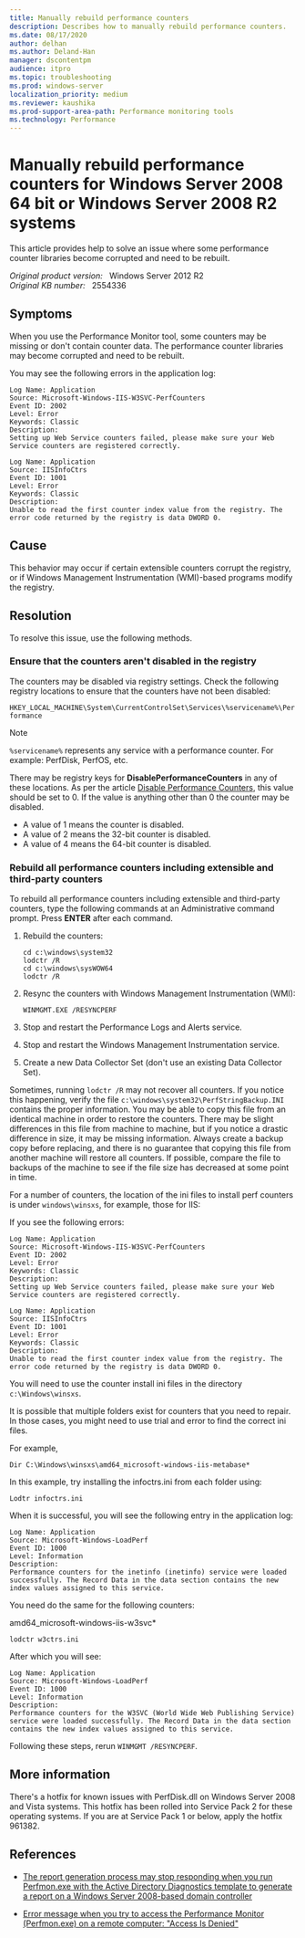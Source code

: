 ```yaml
---
title: Manually rebuild performance counters
description: Describes how to manually rebuild performance counters.
ms.date: 08/17/2020
author: delhan
ms.author: Deland-Han
manager: dscontentpm
audience: itpro
ms.topic: troubleshooting
ms.prod: windows-server
localization_priority: medium
ms.reviewer: kaushika
ms.prod-support-area-path: Performance monitoring tools
ms.technology: Performance
---
```

# Manually rebuild performance counters for Windows Server 2008 64 bit or Windows Server 2008 R2 systems

This article provides help to solve an issue where some performance counter libraries become corrupted and need to be rebuilt.

_Original product version:_ &nbsp; Windows Server 2012 R2  
_Original KB number:_ &nbsp; 2554336

## Symptoms

When you use the Performance Monitor tool, some counters may be missing or don't contain counter data. The performance counter libraries may become corrupted and need to be rebuilt.

You may see the following errors in the application log:

```console
Log Name: Application
Source: Microsoft-Windows-IIS-W3SVC-PerfCounters
Event ID: 2002
Level: Error
Keywords: Classic
Description:
Setting up Web Service counters failed, please make sure your Web Service counters are registered correctly.

Log Name: Application
Source: IISInfoCtrs
Event ID: 1001
Level: Error
Keywords: Classic
Description:
Unable to read the first counter index value from the registry. The error code returned by the registry is data DWORD 0.
```

## Cause

This behavior may occur if certain extensible counters corrupt the registry, or if Windows Management Instrumentation (WMI)-based programs modify the registry.

## Resolution

To resolve this issue, use the following methods.

### Ensure that the counters aren't disabled in the registry

The counters may be disabled via registry settings. Check the following registry locations to ensure that the counters have not been disabled:

`HKEY_LOCAL_MACHINE\System\CurrentControlSet\Services\%servicename%\Performance`

> [!NOTE]
> `%servicename%` represents any service with a performance counter. For example: PerfDisk, PerfOS, etc.

There may be registry keys for **DisablePerformanceCounters** in any of these locations. As per the article [Disable Performance Counters](/previous-versions/windows/it-pro/windows-server-2003/cc784382(v=ws.10)), this value should be set to 0. If the value is anything other than 0 the counter may be disabled.

- A value of 1 means the counter is disabled.
- A value of 2 means the 32-bit counter is disabled.
- A value of 4 means the 64-bit counter is disabled.

### Rebuild all performance counters including extensible and third-party counters

To rebuild all performance counters including extensible and third-party counters, type the following commands at an Administrative command prompt. Press **ENTER** after each command.

1. Rebuild the counters:

    ```console
    cd c:\windows\system32
    lodctr /R
    cd c:\windows\sysWOW64
    lodctr /R
    ```

2. Resync the counters with Windows Management Instrumentation (WMI):

    ```console
    WINMGMT.EXE /RESYNCPERF
    ```

3. Stop and restart the Performance Logs and Alerts service.

4. Stop and restart the Windows Management Instrumentation service.

5. Create a new Data Collector Set (don't use an existing Data Collector Set).

Sometimes, running `lodctr /R` may not recover all counters. If you notice this happening, verify the file `c:\windows\system32\PerfStringBackup.INI` contains the proper information. You may be able to copy this file from an identical machine in order to restore the counters. There may be slight differences in this file from machine to machine, but if you notice a drastic difference in size, it may be missing information. Always create a backup copy before replacing, and there is no guarantee that copying this file from another machine will restore all counters. If possible, compare the file to backups of the machine to see if the file size has decreased at some point in time.

For a number of counters, the location of the ini files to install perf counters is under `windows\winsxs`, for example, those for IIS:

If you see the following errors:

```console
Log Name: Application
Source: Microsoft-Windows-IIS-W3SVC-PerfCounters
Event ID: 2002
Level: Error
Keywords: Classic
Description:
Setting up Web Service counters failed, please make sure your Web Service counters are registered correctly.

Log Name: Application
Source: IISInfoCtrs
Event ID: 1001
Level: Error
Keywords: Classic
Description:
Unable to read the first counter index value from the registry. The error code returned by the registry is data DWORD 0.
```

You will need to use the counter install ini files in the directory `c:\Windows\winsxs`.

It is possible that multiple folders exist for counters that you need to repair. In those cases, you might need to use trial and error to find the correct ini files.

For example,

`Dir C:\Windows\winsxs\amd64_microsoft-windows-iis-metabase*`

In this example, try installing the infoctrs.ini from each folder using:

`Lodtr infoctrs.ini`

When it is successful, you will see the following entry in the application log:

```console
Log Name: Application
Source: Microsoft-Windows-LoadPerf
Event ID: 1000
Level: Information
Description:
Performance counters for the inetinfo (inetinfo) service were loaded successfully. The Record Data in the data section contains the new index values assigned to this service.
```

You need do the same for the following counters:

amd64_microsoft-windows-iis-w3svc*

`lodctr w3ctrs.ini`

After which you will see:

```console
Log Name: Application
Source: Microsoft-Windows-LoadPerf
Event ID: 1000
Level: Information
Description:
Performance counters for the W3SVC (World Wide Web Publishing Service) service were loaded successfully. The Record Data in the data section contains the new index values assigned to this service.
```

Following these steps, rerun `WINMGMT /RESYNCPERF`.

## More information

There's a hotfix for known issues with PerfDisk.dll on Windows Server 2008 and Vista systems. This hotfix has been rolled into Service Pack 2 for these operating systems. If you are at Service Pack 1 or below, apply the hotfix 961382.

## References

- [The report generation process may stop responding when you run Perfmon.exe with the Active Directory Diagnostics template to generate a report on a Windows Server 2008-based domain controller](https://support.microsoft.com/help/971714)

- [Error message when you try to access the Performance Monitor (Perfmon.exe) on a remote computer: "Access Is Denied"](https://support.microsoft.com/help/969639)
